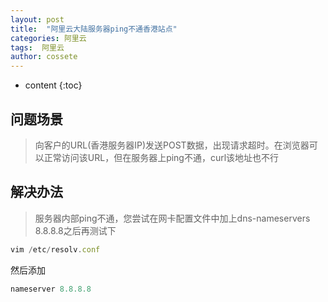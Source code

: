 ```yaml
---
layout: post
title:  "阿里云大陆服务器ping不通香港站点"
categories: 阿里云
tags:  阿里云 
author: cossete
---
```


* content
{:toc}

## 问题场景
> 向客户的URL(香港服务器IP)发送POST数据，出现请求超时。在浏览器可以正常访问该URL，但在服务器上ping不通，curl该地址也不行

## 解决办法

> 服务器内部ping不通，您尝试在网卡配置文件中加上dns-nameservers 8.8.8.8之后再测试下

```js
vim /etc/resolv.conf
```

然后添加

```js
nameserver 8.8.8.8
```